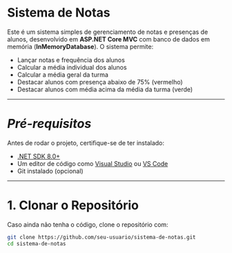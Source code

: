 # Sistema de Notas
 
Este é um sistema simples de gerenciamento de notas e presenças de alunos, desenvolvido em **ASP.NET Core MVC** com banco de dados em memória (**InMemoryDatabase**). O sistema permite:
 
- Lançar notas e frequência dos alunos  
- Calcular a média individual dos alunos  
- Calcular a média geral da turma  
- Destacar alunos com presença abaixo de 75% (vermelho)  
- Destacar alunos com média acima da média da turma (verde)  
 
---
 
#  *Pré-requisitos*
Antes de rodar o projeto, certifique-se de ter instalado:
 
- [.NET SDK 8.0+](https://dotnet.microsoft.com/en-us/download/dotnet/8.0)
- Um editor de código como [Visual Studio](https://visualstudio.microsoft.com/) ou [VS Code](https://code.visualstudio.com/)
- Git instalado (opcional)
 
---
 
#  1. Clonar o Repositório
Caso ainda não tenha o código, clone o repositório com:
 
```sh
git clone https://github.com/seu-usuario/sistema-de-notas.git
cd sistema-de-notas
